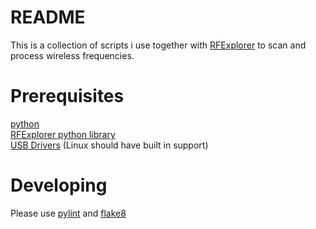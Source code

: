 # README

This is a collection of scripts i use together with [RFExplorer](http://j3.rf-explorer.com/)
to scan and process wireless frequencies.

# Prerequisites

[python](https://www.python.org/)  
[RFExplorer python library](https://github.com/RFExplorer/RFExplorer-for-Python)  
[USB Drivers](http://j3.rf-explorer.com/downloads) (Linux should have built in support)

# Developing

Please use [pylint](https://pylint.pycqa.org/en/latest/) and [flake8](https://flake8.pycqa.org/en/latest/)
